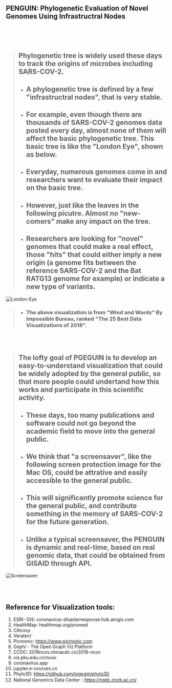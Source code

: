 ## PENGUIN: Phylogenetic Evaluation of Novel Genomes Using Infrastructral Nodes    

<br/><br/><br/>

> ## Phylogenetic tree is widely used these days to track the origins of microbes including SARS-COV-2. 
> - ## A phylogenetic tree is defined by a few "infrastructral nodes", that is very stable. 
> - ## For example, even though there are thousands of SARS-COV-2 genomes data posted every day, almost none of them will affect the basic phylogenetic tree. This basic tree is like the "London Eye", shown as below.
> - ## Everyday, numerous genomes come in and researchers want to evaluate their impact on the basic tree. 
> - ## However, just like the leaves in the following picutre. Almost no "new-comers" make any impact on the tree. 
> - ## Researchers are looking for "novel" genomes that could make a real effect, those "hits" that could either imply a new origin (a genome fits between the reference SARS-COV-2 and the Bat RATG13 genome for example) or indicate a new type of variants. 

![London-Eye](./images/londoneye.gif)
> - ### The above visualization is from "Wind and Words" By Impossible Bureau, ranked "The 25 Best Data Visualizations of 2018".

<br/><br/>  


> ## The lofty goal of PGEGUIN is to develop an easy-to-understand visualization that could be widely adopted by the general public, so that more people could undertand how this works and participate in this scientific activity.
> - ## These days, too many publications and software could not go beyond the academic field to move into the general public. 
> - ## We think that "a screensaver", like the following screen protection image for the Mac OS, could be attrative and easily accessible to the general public. 
> - ## This will significantly promote science for the general public, and contribute something in the memory of SARS-COV-2 for the future generation. 
> - ## Unlike a typical screensaver, the PENGUIN is dynamic and real-time, based on real genomic data, that could be obtained from GISAID through API. 

![Screensaver](./images/screensaver.gif)

<br/><br/>


## Reference for Visualization tools: 
1. ESRI- GIS: coronavirus-disasterresponse.hub.arcgis.com
2. HealthMap: healthmap.org/promed
3. Citicorp
4. Veratect
5. Picmonic: https://www.picmonic.com
6. Gephi - The Open Graph Viz Platform
7. CCDC: 2019ncov.chinacdc.cn/2019-ncov
8. vis.pku.edu.cn/ncov
9. coronavirus.app
10. jupyter.e-courses.cn
11. Phylo3D: https://github.com/logogin/phylo3D
12. National Genomics Data Center：https://ngdc.cncb.ac.cn/
